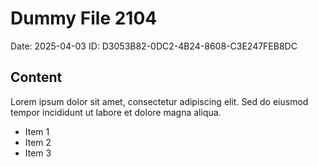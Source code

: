 # Dummy File 2104

Date: 2025-04-03
ID: D3053B82-0DC2-4B24-8608-C3E247FEB8DC

## Content

Lorem ipsum dolor sit amet, consectetur adipiscing elit.
Sed do eiusmod tempor incididunt ut labore et dolore magna aliqua.

* Item 1
* Item 2
* Item 3

